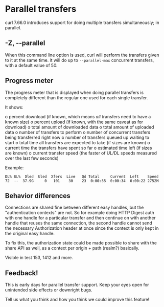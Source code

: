 # Parallel transfers

curl 7.66.0 introduces support for doing multiple transfers simultaneously; in
parallel.

## -Z, --parallel

When this command line option is used, curl will perform the transfers given
to it at the same time. It will do up to `--parallel-max` concurrent
transfers, with a default value of 50.

## Progress meter

The progress meter that is displayed when doing parallel transfers is
completely different than the regular one used for each single transfer.

  It shows:

 o percent download (if known, which means *all* transfers need to have a
   known size)
 o percent upload (if known, with the same caveat as for download)
 o total amount of downloaded data
 o total amount of uploaded data
 o number of transfers to perform
 o number of concurrent transfers being transferred right now
 o number of transfers queued up waiting to start
 o total time all transfers are expected to take (if sizes are known)
 o current time the transfers have spent so far
 o estimated time left (if sizes are known)
 o current transfer speed (the faster of UL/DL speeds measured over the last
   few seconds)

Example:

    DL% UL%  Dled  Uled  Xfers  Live   Qd Total     Current  Left    Speed
    72  --  37.9G     0   101    30    23  0:00:55  0:00:34  0:00:22 2752M

## Behavior differences

Connections are shared fine between different easy handles, but the
"authentication contexts" are not. So for example doing HTTP Digest auth with
one handle for a particular transfer and then continue on with another handle
that reuses the same connection, the second handle cannot send the necessary
Authorization header at once since the context is only kept in the original
easy handle.

To fix this, the authorization state could be made possible to share with the
share API as well, as a context per origin + path (realm?) basically.

Visible in test 153, 1412 and more.

## Feedback!

This is early days for parallel transfer support. Keep your eyes open for
unintended side effects or downright bugs.

Tell us what you think and how you think we could improve this feature!

